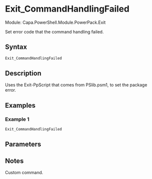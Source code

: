 # Exit_CommandHandlingFailed
Module: Capa.PowerShell.Module.PowerPack.Exit

Set error code that the command handling failed.

## Syntax

```powershell
Exit_CommandHandlingFailed
```

## Description

Uses the Exit-PpScript that comes from PSlib.psm1, to set the package error.

## Examples

### Example 1
```powershell
Exit_CommandHandlingFailed
```
    

## Parameters


## Notes

Custom command.
